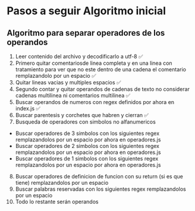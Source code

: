 # Pasos a seguir Algoritmo inicial
## Algoritmo para separar operadores de los operandos
1.  Leer contenido del archivo y decodificarlo a utf-8 ✅
2.  Primero quitar comentariosde linea completa y en una linea con tratamiento para ver que no este dentro de una cadena el comentario remplazandolo por un espacio ✅
3.  Quitar lineas vacias y multiples espacios ✅
4.  Segundo contar y quitar operandos de cadenas de texto no considerar cadenas multilinea ni comentarios multilinea ✅
5.  Buscar operandos de numeros con regex definidos por ahora en index.js ✅
6.  Buscar parentesis y corchetes que habren y cierran ✅
7.  Busqueda de operadores con simbolos no alfanumericos
 - Buscar operadores de 3 simbolos con los siguientes regex remplazandolos por un espacio por ahora en operadores.js
 - Buscar operadores de 2 simbolos con los siguientes regex remplazandolos por un espacio por ahora en operadores.js
 - Buscar operadores de 1 simbolos con los siguientes regex remplazandolos por un espacio por ahora en operadores.js
8.  Buscar operadores de definicion de funcion con su return (si es que tiene) remplazandolos por un espacio
9. Buscar palabras reservadas con los siguientes regex remplazandolos por un espacio
10. Todo lo restante serán operandos
